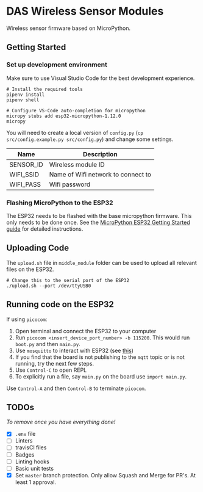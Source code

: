 # DAS Wireless Sensor Modules

Wireless sensor firmware based on MicroPython.

## Getting Started

### Set up development environment

Make sure to use Visual Studio Code for the best development experience.

```
# Install the required tools
pipenv install
pipenv shell

# Configure VS-Code auto-completion for micropython
micropy stubs add esp32-micropython-1.12.0
micropy
```

You will need to create a local version of `config.py` (`cp src/config.example.py src/config.py`) and change some settings.

|Name|Description|
|----|-----------|
|SENSOR_ID|Wireless module ID|
|WIFI_SSID|Name of Wifi network to connect to|
|WIFI_PASS|Wifi password|

### Flashing MicroPython to the ESP32

The ESP32 needs to be flashed with the base micropython firmware. This only needs to be done once. See the [MicroPython ESP32 Getting Started guide](https://docs.micropython.org/en/latest/esp32/tutorial/intro.html) for detailed instructions.

## Uploading Code
The `upload.sh` file in `middle_module` folder can be used to upload all relevant files on the ESP32.
```
# Change this to the serial port of the ESP32
./upload.sh --port /dev/ttyUSB0
```

## Running code on the ESP32
If using `picocom`:
1) Open terminal and connect the ESP32 to your computer
2) Run `picocom <insert_device_port_number> -b 115200`. This would run `boot.py` and then `main.py`.
3) Use `mosquitto` to interact with ESP32 (see [this](https://github.com/monash-human-power/data-acquisition-system/tree/master/wireless_modules/middle_module#steps-to-test))
4) If you find that the board is not publishing to the `mqtt` topic or is not running, try the next few steps.
5) Use `Control-C` to open REPL
6) To explicitly run a file, say `main.py` on the board use `import main.py`.

Use `Control-A` and then `Control-B` to terminate `picocom`.

## TODOs

*To remove once you have everything done!*

- [x] `.env` file
- [ ] Linters
- [ ] travisCI files
- [ ] Badges
- [ ] Linting hooks
- [ ] Basic unit tests
- [x] Set `master` branch protection. Only allow Squash and Merge for PR's. At least 1 approval.
